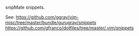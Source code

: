 snipMate snippets.

See:
https://github.com/ggray/vim-misc/tree/master/bundle/gurugray/snippets
https://github.com/gfranco/dotfiles/tree/master/.vim/snippets